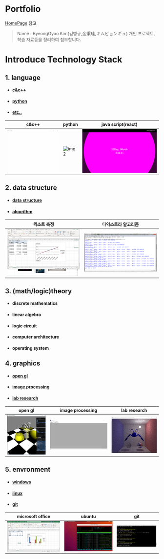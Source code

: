 Portfolio
=========
[HomePage] 참고
> Name : ByeongGyoo Kim(김병규,金秉珪,キムビョンギュ)
개인 프로젝트, 학습 자료등을 정리하여 첨부합니다.
# Introduce Technology Stack
## 1. language
* #### [c&c++]
* #### [python]
* #### [etc..]
| c&c++ | python | java script(react) |
|---|---|---|
| ![img1](/graphics/open%20gl/3.gif) | ![img2](/language/python/3.gif) | ![img3](/language/etc/1.gif) |
## 2. data structure
* #### [data structure]
* #### [algorithm]
| 퀵소트 측정 | 다익스트라 알고리즘 |
|---|---|
| ![img4](/data%20structure/algorithm/2.png) | ![img5](/data%20structure/algorithm/3.bmp) |
## 3. (math/logic)theory
* #### discrete mathematics
* #### linear algebra
* #### logic circuit
* #### computer architecture
* #### operating system
## 4. graphics
* #### [open gl]
* #### [image processing]
* #### [lab research]
| open gl | image processing | lab research |
|---|---|---|
| ![img6](/graphics/open%20gl/5.jpg) | ![img7](/graphics/image%20processing/2.gif) | ![img8](/graphics/lab%20research/3.png) |
## 5. envronment
* #### [windows]
* #### [linux]
* #### [git]
| microsoft office | ubuntu | git |
|---|---|---|
| ![img9](/environment/windows/2.png) | ![img10](/environment/linux/1.png) | ![img11](/environment/git/1.png) |

[//]: #
[homePage]: <http://BangGyoo.iptime.org:8888/Main> "개인 홈페이지"
[language]: </language/>
[data]: </data structure/>
[theory]: </theory/>
[graphics]: </graphics/>
[environment]: </environment/>
[c&c++]: </language/c&c++/>
[python]: </language/python/>
[etc..]: </language/etc/>
[data structure]: </data%20structure/data%20structure/>
[algorithm]: </data%20structure/algorithm/>
[discrete mathematics]: </theory/discrete mathematics/>
[linear algebra]: </theory/linear algebra/>
[logic circuit]: </theory/logic circuit/>
[computer architecture]: </theory/computer architecture/>
[operating system]: </theory/operating system/>
[open gl]: </graphics/open gl/>
[image processing]: </graphics/image processing/>
[lab research]: </graphics/lab research/>
[windows]: </environment/windows/>
[linux]: </environment/linux/>
[git]: </environment/git/>

